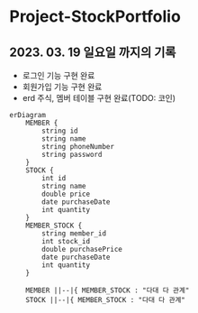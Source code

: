 # Project-StockPortfolio

## 2023. 03. 19 일요일 까지의 기록

- 로그인 기능 구현 완료
- 회원가입 기능 구현 완료
- erd 주식, 멤버 테이블 구현 완료(TODO: 코인)

```mermaid
erDiagram
    MEMBER {
        string id
        string name
        string phoneNumber
        string password
    }
    STOCK {
        int id
        string name
        double price
        date purchaseDate
        int quantity
    }
    MEMBER_STOCK {
        string member_id
        int stock_id
        double purchasePrice
        date purchaseDate
        int quantity
    }

    MEMBER ||--|{ MEMBER_STOCK : "다대 다 관계"
    STOCK ||--|{ MEMBER_STOCK : "다대 다 관계"
```
